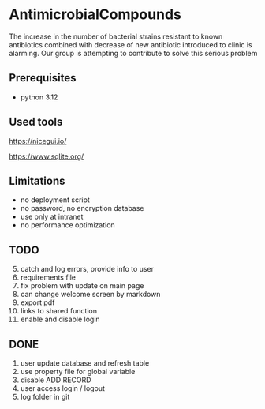 # AntimicrobialCompounds
The increase in the number of bacterial strains resistant to known antibiotics combined with decrease of new antibiotic introduced to clinic is alarming. Our group is attempting to contribute to solve this serious problem

## Prerequisites 
- python 3.12
## Used tools 
https://nicegui.io/

https://www.sqlite.org/

## Limitations
- no deployment script   
- no password, no encryption database 
- use only at intranet
- no performance optimization
## TODO
5. catch and log errors, provide info to user
7. requirements file
8. fix problem with update on  main page
9. can change welcome screen by markdown
10. export pdf 
11. links to shared function
12. enable and disable login

## DONE
1. user update database and refresh table
6. use property file for global variable
9. disable ADD RECORD
10. user access login / logout
4. log folder in git

  
